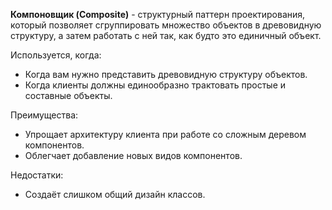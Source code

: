 **Компоновщик (Composite)** - структурный паттерн проектирования, который позволяет сгруппировать множество объектов в
древовидную структуру, а затем работать с ней так, как будто это единичный объект.

Используется, когда:
+ Когда вам нужно представить древовидную структуру объектов.
+ Когда клиенты должны единообразно трактовать простые и составные объекты.

Преимущества:
+ Упрощает архитектуру клиента при работе со сложным деревом компонентов.
+ Облегчает добавление новых видов компонентов.

Недостатки:
+ Создаёт слишком общий дизайн классов.
